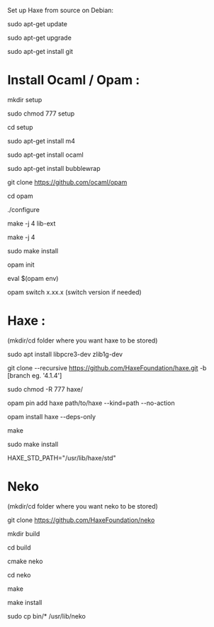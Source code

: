 Set up Haxe from source on Debian:

sudo apt-get update

sudo apt-get upgrade

sudo apt-get install git

# Install Ocaml / Opam :

mkdir setup

sudo chmod 777 setup

cd setup

sudo apt-get install m4

sudo apt-get install ocaml

sudo apt-get install bubblewrap

git clone https://github.com/ocaml/opam

cd opam

./configure

make -j 4 lib-ext

make -j 4

sudo make install

opam init

eval $(opam env)

opam switch x.xx.x (switch version if needed)


# Haxe :

(mkdir/cd folder where you want haxe to be stored)

sudo apt install libpcre3-dev zlib1g-dev

git clone --recursive https://github.com/HaxeFoundation/haxe.git -b [branch eg. '4.1.4']

sudo chmod -R 777 haxe/

opam pin add haxe path/to/haxe --kind=path --no-action

opam install haxe --deps-only

make

sudo make install

HAXE_STD_PATH="/usr/lib/haxe/std"


# Neko 

(mkdir/cd folder where you want neko to be stored)

git clone https://github.com/HaxeFoundation/neko

mkdir build

cd build

cmake neko

cd neko

make

make install

sudo cp bin/* /usr/lib/neko
